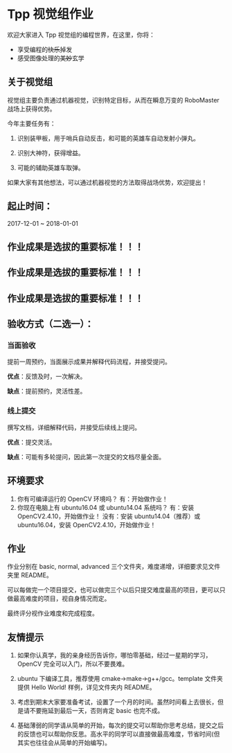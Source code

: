 # Tpp 视觉组作业

欢迎大家进入 Tpp 视觉组的编程世界，在这里，你将：

- 享受编程的~~快乐~~掉发
- 感受图像处理的~~美妙~~玄学

## 关于视觉组

视觉组主要负责通过机器视觉，识别特定目标，从而在瞬息万变的 RoboMaster 战场上获得优势。

今年主要任务有：

1. 识别装甲板，用于哨兵自动反击，和可能的英雄车自动发射小弹丸。

2. 识别大神符，获得增益。

3. 可能的辅助英雄车取弹。

如果大家有其他想法，可以通过机器视觉的方法取得战场优势，欢迎提出！

## 起止时间：
2017-12-01 ~ 2018-01-01

## 作业成果是选拔的重要标准！！！
## 作业成果是选拔的重要标准！！！
## 作业成果是选拔的重要标准！！！

## 验收方式（二选一）：

### 当面验收

提前一周预约，当面展示成果并解释代码流程，并接受提问。

**优点**：反馈及时，一次解决。

**缺点**：提前预约，灵活性差。

### 线上提交

撰写文档，详细解释代码，并接受后续线上提问。

**优点**：提交灵活。

**缺点**：可能有多轮提问，因此第一次提交的文档尽量全面。

## 环境要求

1. 你有可编译运行的 OpenCV 环境吗？
    有：开始做作业！
2. 你现在电脑上有 ubuntu16.04 或 ubuntu14.04 系统吗？
    有：安装 OpenCV2.4.10，开始做作业！
    没有：安装 ubuntu14.04（推荐）或 ubuntu16.04，安装 OpenCV2.4.10，开始做作业！

## 作业

作业分别在 basic, normal, advanced 三个文件夹，难度递增，详细要求见文件夹里 README。

可以每做完一个项目提交，也可以做完三个以后只提交难度最高的项目，更可以只做最高难度的项目，视自身情况而定。

最终评分视作业难度和完成程度。

## 友情提示

1. 如果你认真学，我的亲身经历告诉你，哪怕零基础，经过一星期的学习， OpenCV 完全可以入门，所以不要畏难。

2. ubuntu 下编译工具，推荐使用 cmake->make->g++/gcc。template 文件夹提供 Hello World! 样例，详见文件夹内 README。

3. 考虑到期末大家要准备考试，设置了一个月的时间。虽然时间看上去很长，但是请不要拖延到最后一天，否则肯定 basic 也完不成。

4. 基础薄弱的同学请从简单的开始，每次的提交可以帮助你思考总结，提交之后的反馈也可以帮助你反思。高水平的同学可以直接做最高难度，节省时间(但其实也往往会从简单的开始编写)。
